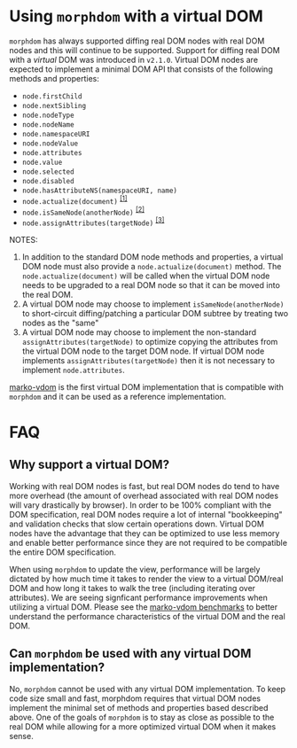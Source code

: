 Using `morphdom` with a virtual DOM
===================================

`morphdom` has always supported diffing real DOM nodes with real DOM nodes and this will continue to be supported. Support for diffing real DOM with a _virtual_ DOM was introduced in `v2.1.0`. Virtual DOM nodes are expected to implement a minimal DOM API that consists of the following methods and properties:

- `node.firstChild`
- `node.nextSibling`
- `node.nodeType`
- `node.nodeName`
- `node.namespaceURI`
- `node.nodeValue`
- `node.attributes`
- `node.value`
- `node.selected`
- `node.disabled`
- `node.hasAttributeNS(namespaceURI, name)`
- `node.actualize(document)` <sup><a href="#actualize">[1]</a><sup>
- `node.isSameNode(anotherNode)` <sup><a href="#isSameNode">[2]</a><sup>
- `node.assignAttributes(targetNode)` <sup><a href="#assignAttributes">[3]</a><sup>

NOTES:

1. <a name="actualize"></a>In addition to the standard DOM node methods and properties, a virtual DOM node must also provide a `node.actualize(document)` method. The `node.actualize(document)` will be called when the virtual DOM node needs to be upgraded to a real DOM node so that it can be moved into the real DOM.
2. <a name="isSameNode"></a>A virtual DOM node may choose to implement `isSameNode(anotherNode)` to short-circuit diffing/patching a particular DOM subtree by treating two nodes as the "same"
3. <a name="assignAttributes"></a>A virtual DOM node may choose to implement the non-standard `assignAttributes(targetNode)` to optimize copying the attributes from the virtual DOM node to the target DOM node. If virtual DOM node implements `assignAttributes(targetNode)` then it is not necessary to implement `node.attributes`.

[marko-vdom](https://github.com/marko-js/marko-vdom) is the first virtual DOM implementation that is compatible with `morphdom` and it can be used as a reference implementation.

# FAQ

## Why support a virtual DOM?

Working with real DOM nodes is fast, but real DOM nodes do tend to have more overhead (the amount of overhead associated with real DOM nodes will vary drastically by browser). In order to be 100% compliant with the DOM specification, real DOM nodes require a lot of internal "bookkeeping" and validation checks that slow certain operations down. Virtual DOM nodes have the advantage that they can be optimized to use less memory and enable better performance since they are not required to be compatible the entire DOM specification.

When using `morphdom` to update the view, performance will be largely dictated by how much time it takes to render the view to a virtual DOM/real DOM and how long it takes to walk the tree (including iterating over attributes). We are seeing signficant performance improvements when utilizing a virtual DOM. Please see the [marko-vdom benchmarks](https://github.com/marko-js/marko-vdom#benchmarks) to better understand the performance characteristics of the virtual DOM and the real DOM.

## Can `morphdom` be used with any virtual DOM implementation?

No, `morphdom` cannot be used with any virtual DOM implementation. To keep code size small and fast, morphdom requires that virtual DOM nodes implement the minimal set of methods and properties based described above. One of the goals of `morphdom` is to stay as close as possible to the real DOM while allowing for a more optimized virtual DOM when it makes sense.
